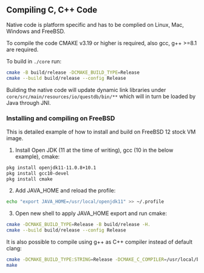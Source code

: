 ## Compiling C, C++ Code

Native code is platform specific and has to be complied on Linux, Mac, Windows
and FreeBSD.

To compile the code CMAKE v3.19 or higher is required, also gcc, g++ >=8.1 are
required.

To build in `./core` run:

```bash
cmake -B build/release -DCMAKE_BUILD_TYPE=Release
cmake --build build/release --config Release
```

Building the native code will update dynamic link libraries under
`core/src/main/resources/io/questdb/bin/**` which will in turn be loaded by
Java through JNI.

### Installing and compiling on FreeBSD

This is detailed example of how to install and build on FreeBSD 12 stock VM
image.

1. Install Open JDK (11 at the time of writing), gcc (10 in the below example),
   cmake:

```bash
pkg install openjdk11-11.0.8+10.1
pkg install gcc10-devel
pkg install cmake
```

2. Add JAVA_HOME and reload the profile:

```bash
echo "export JAVA_HOME=/usr/local/openjdk11" >> ~/.profile
```

3. Open new shell to apply JAVA_HOME export and run cmake:

```bash
cmake -DCMAKE_BUILD_TYPE=Release -B build/release -H.
cmake --build build/release --config Release
```

It is also possible to compile using g++ as C++ compiler instead of default
clang:

```bash
cmake -DCMAKE_BUILD_TYPE:STRING=Release -DCMAKE_C_COMPILER=/usr/local/bin/gcc10 -DCMAKE_CXX_COMPILER=/usr/local/bin/g++10 .
make
```
